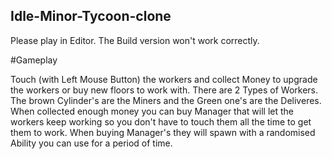 ## Idle-Minor-Tycoon-clone

Please play in Editor. The Build version won't work correctly.

#Gameplay

Touch (with Left Mouse Button) the workers and collect Money to upgrade the workers or buy new floors to work with. 
There are 2 Types of Workers. The brown Cylinder's are the Miners and the Green one's are the Deliveres.
When collected enough money you can buy Manager that will let the workers keep working so you don't have to touch them all the time to get them to work.
When buying Manager's they will spawn with a randomised Ability you can use for a period of time.
